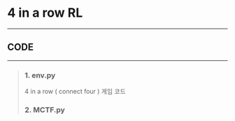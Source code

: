 # 4 in a row RL
------------
## CODE
------------
> ### 1. env.py
> 4 in a row ( connect four ) 게임 코드
> ### 2. MCTF.py
